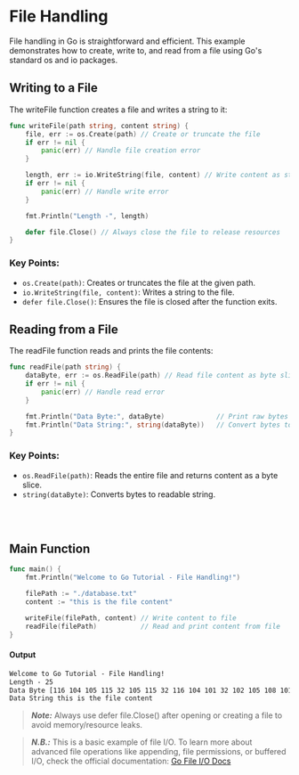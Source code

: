 # File Handling
File handling in Go is straightforward and efficient. This example demonstrates how to create, write to, and read from a file using Go's standard os and io packages.

## Writing to a File
The writeFile function creates a file and writes a string to it:

```go
func writeFile(path string, content string) {
	file, err := os.Create(path) // Create or truncate the file
	if err != nil {
		panic(err) // Handle file creation error
	}

	length, err := io.WriteString(file, content) // Write content as string
	if err != nil {
		panic(err) // Handle write error
	}

	fmt.Println("Length -", length)

	defer file.Close() // Always close the file to release resources
}
```

### Key Points:
- `os.Create(path)`: Creates or truncates the file at the given path.
- `io.WriteString(file, content)`: Writes a string to the file.
- `defer file.Close()`: Ensures the file is closed after the function exits.


## Reading from a File
The readFile function reads and prints the file contents:

```go
func readFile(path string) {
	dataByte, err := os.ReadFile(path) // Read file content as byte slice
	if err != nil {
		panic(err) // Handle read error
	}

	fmt.Println("Data Byte:", dataByte)             // Print raw bytes
	fmt.Println("Data String:", string(dataByte))   // Convert bytes to string
}
```

### Key Points:
- `os.ReadFile(path)`: Reads the entire file and returns content as a byte slice.
- `string(dataByte)`: Converts bytes to readable string.

<br/>
<br/>

## Main Function
```go
func main() {
	fmt.Println("Welcome to Go Tutorial - File Handling!")

	filePath := "./database.txt"
	content := "this is the file content"

	writeFile(filePath, content) // Write content to file
	readFile(filePath)           // Read and print content from file
}
```

#### Output
```txt
Welcome to Go Tutorial - File Handling!
Length - 25
Data Byte [116 104 105 115 32 105 115 32 116 104 101 32 102 105 108 101 32 99 111 110 116 101 110 116]
Data String this is the file content
```

> ***Note:*** Always use defer file.Close() after opening or creating a file to avoid memory/resource leaks.

> ***N.B.:*** This is a basic example of file I/O. To learn more about advanced file operations like appending, file permissions, or buffered I/O, check the official documentation: [Go File I/O Docs](https://pkg.go.dev/os)